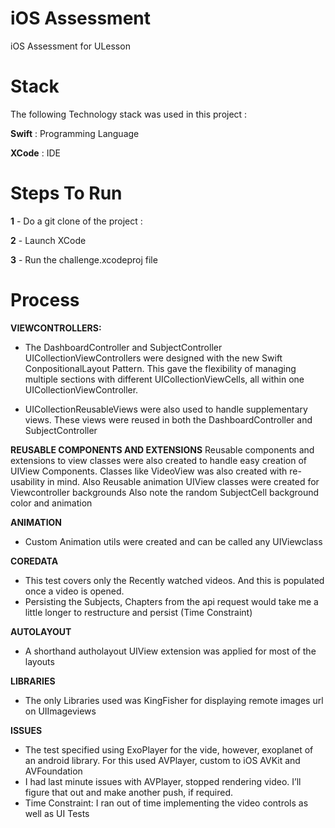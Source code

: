 # iOS Assessment

iOS Assessment for ULesson

# Stack

The following Technology stack was used in this project :

**Swift** : Programming Language

**XCode** : IDE

# Steps To Run

**1** - Do a git clone of the project : 

**2** - Launch XCode

**3** - Run the challenge.xcodeproj file


# Process

**VIEWCONTROLLERS:**

- The DashboardController and SubjectController UICollectionViewControllers were designed with the new Swift ConpositionalLayout Pattern. This gave the flexibility of managing multiple sections with different UICollectionViewCells, all within one UICollectionViewController.

- UICollectionReusableViews were also used to handle supplementary views. These views were reused in both the DashboardController and SubjectController

**REUSABLE COMPONENTS AND EXTENSIONS**
Reusable components and extensions to view classes were also created to handle easy creation of UIView Components. Classes like VideoView was also created with re-usability in mind. Also Reusable animation UIView classes were created for Viewcontroller backgrounds
Also note the random SubjectCell background color and animation


**ANIMATION**
- Custom Animation utils were created and can be called any UIViewclass


**COREDATA**
- This test covers only the Recently watched videos. And this is populated once a video is opened.
- Persisting the Subjects, Chapters from the api request would take me a little longer to restructure and persist (Time Constraint)

**AUTOLAYOUT**
- A shorthand autholayout UIView extension was applied for most of the layouts

**LIBRARIES**
- The only Libraries used was KingFisher for displaying remote images url on UIImageviews

**ISSUES**
- The test specified using ExoPlayer for the vide, however, exoplanet of an android library. For this used AVPlayer, custom to iOS AVKit and AVFoundation
- I had last minute issues with AVPlayer, stopped rendering video. I’ll figure that out and make another push, if required.
- Time Constraint: I ran out of time implementing the video controls as well as UI Tests